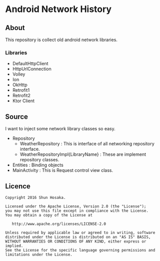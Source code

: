 # Android Network History

## About

This repository is collect old android network libraries.

### Libraries

- DefaultHttpClient
- HttpUrlConnection
- Volley
- Ion
- OkHttp
- Retrofit1
- Retrofit2
- Ktor Client

## Source

I want to inject some network library classes so easy.

- Repository
    - WeatherRepository : This is interface of all networking repository interface.
    - WeatherRepositoryImpl{LibraryName} : These are implement repository classes.
- Entities : Binding objects
- MainActivity : This is Request control view class.

## Licence

```
Copyright 2016 Shun Hosaka.

Licensed under the Apache License, Version 2.0 (the "License");
you may not use this file except in compliance with the License.
You may obtain a copy of the License at

   http://www.apache.org/licenses/LICENSE-2.0

Unless required by applicable law or agreed to in writing, software
distributed under the License is distributed on an "AS IS" BASIS,
WITHOUT WARRANTIES OR CONDITIONS OF ANY KIND, either express or implied.
See the License for the specific language governing permissions and
limitations under the License.
```
